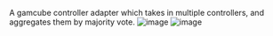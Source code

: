 A gamcube controller adapter which takes in multiple controllers, and aggregates them by majority vote.
![image]((https://github.com/ArthurRab/OctoBus/blob/main/front.jpg)https://github.com/ArthurRab/OctoBus/blob/main/front.jpg)
![image]((https://github.com/ArthurRab/OctoBus/blob/main/front.jpg)https://github.com/ArthurRab/OctoBus/blob/main/back.jpg)
